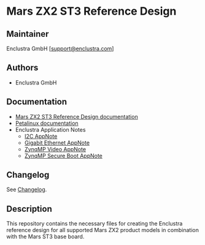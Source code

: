 # Mars ZX2 ST3 Reference Design

## Maintainer

Enclustra GmbH [support@enclustra.com]

## Authors

* Enclustra GmbH

## Documentation

* [Mars ZX2 ST3 Reference Design documentation](./reference_design/doc/Mars_ZX2_ST3.pdf)
* [Petalinux documentation](https://github.com/enclustra/PetalinuxDocumentation)
* Enclustra Application Notes
  - [I2C AppNote](https://github.com/enclustra/I2CAppNote)
  - [Gigabit Ethernet AppNote](https://github.com/enclustra/GigabitEthernetAppNote)
  - [ZynqMP Video AppNote](https://github.com/enclustra/ZynqMpVideoAppNote)
  - [ZynqMP Secure Boot AppNote](https://github.com/enclustra/ZynqMPSecureBootAppNote)

## Changelog
See [Changelog](changelog.md).

## Description
This repository contains the necessary files for creating the Enclustra reference design for all supported Mars ZX2 product models in combination with the Mars ST3 base board.
